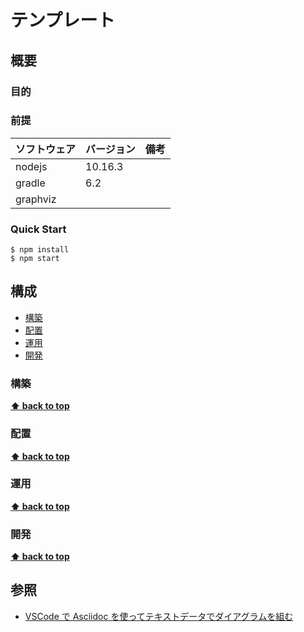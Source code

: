 # テンプレート
## 概要

### 目的

### 前提

| ソフトウェア   | バージョン | 備考 |
| :------------- | :--------- | :--- |
| nodejs         | 10.16.3     |      |
| gradle         | 6.2         |      |
| graphviz       |             |      |


### Quick Start

```
$ npm install
$ npm start
```

## 構成

- [構築](#構築)
- [配置](#配置)
- [運用](#運用)
- [開発](#開発)

### 構築

**[⬆ back to top](#構成)**

### 配置

**[⬆ back to top](#構成)**

### 運用

**[⬆ back to top](#構成)**

### 開発

**[⬆ back to top](#構成)**

## 参照
- [VSCode で Asciidoc を使ってテキストデータでダイアグラムを組む](https://qiita.com/Anubis_369/items/04d26befab6e92cc55bb)